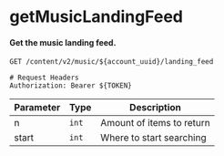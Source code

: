 getMusicLandingFeed
===========

#### Get the music landing feed.

```http
GET /content/v2/music/${account_uuid}/landing_feed

# Request Headers
Authorization: Bearer ${TOKEN}
```

| Parameter | Type | Description |
| --- | --- | --- |
| n | `int` | Amount of items to return |
| start | `int` | Where to start searching |
